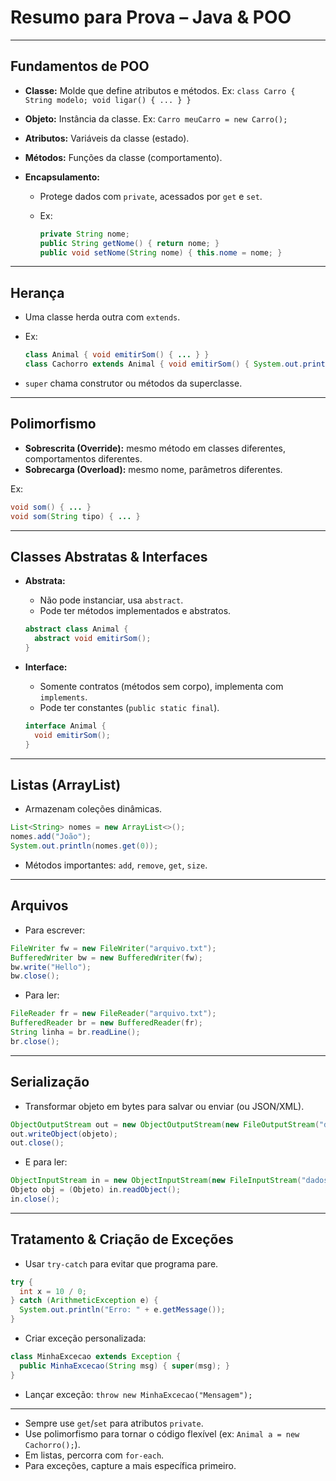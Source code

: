 
# Resumo para Prova – Java & POO

---

## Fundamentos de POO

* **Classe:** Molde que define atributos e métodos.
  Ex: `class Carro { String modelo; void ligar() { ... } }`

* **Objeto:** Instância da classe.
  Ex: `Carro meuCarro = new Carro();`

* **Atributos:** Variáveis da classe (estado).

* **Métodos:** Funções da classe (comportamento).

* **Encapsulamento:**

    * Protege dados com `private`, acessados por `get` e `set`.
    * Ex:

      ```java
      private String nome;
      public String getNome() { return nome; }
      public void setNome(String nome) { this.nome = nome; }
      ```

---

## Herança

* Uma classe herda outra com `extends`.

* Ex:

  ```java
  class Animal { void emitirSom() { ... } }
  class Cachorro extends Animal { void emitirSom() { System.out.println("Latindo"); } }
  ```

* `super` chama construtor ou métodos da superclasse.

---

## Polimorfismo

* **Sobrescrita (Override):** mesmo método em classes diferentes, comportamentos diferentes.
* **Sobrecarga (Overload):** mesmo nome, parâmetros diferentes.

Ex:

```java
void som() { ... }
void som(String tipo) { ... }
```

---

## Classes Abstratas & Interfaces

* **Abstrata:**

    * Não pode instanciar, usa `abstract`.
    * Pode ter métodos implementados e abstratos.

  ```java
  abstract class Animal {
    abstract void emitirSom();
  }
  ```

* **Interface:**

    * Somente contratos (métodos sem corpo), implementa com `implements`.
    * Pode ter constantes (`public static final`).

  ```java
  interface Animal {
    void emitirSom();
  }
  ```

---

## Listas (ArrayList)

* Armazenam coleções dinâmicas.

```java
List<String> nomes = new ArrayList<>();
nomes.add("João");
System.out.println(nomes.get(0));
```

* Métodos importantes: `add`, `remove`, `get`, `size`.

---

## Arquivos

* Para escrever:

```java
FileWriter fw = new FileWriter("arquivo.txt");
BufferedWriter bw = new BufferedWriter(fw);
bw.write("Hello");
bw.close();
```

* Para ler:

```java
FileReader fr = new FileReader("arquivo.txt");
BufferedReader br = new BufferedReader(fr);
String linha = br.readLine();
br.close();
```

---

## Serialização

* Transformar objeto em bytes para salvar ou enviar (ou JSON/XML).

```java
ObjectOutputStream out = new ObjectOutputStream(new FileOutputStream("dados.ser"));
out.writeObject(objeto);
out.close();
```

* E para ler:

```java
ObjectInputStream in = new ObjectInputStream(new FileInputStream("dados.ser"));
Objeto obj = (Objeto) in.readObject();
in.close();
```

---

## Tratamento & Criação de Exceções

* Usar `try-catch` para evitar que programa pare.

```java
try {
  int x = 10 / 0;
} catch (ArithmeticException e) {
  System.out.println("Erro: " + e.getMessage());
}
```

* Criar exceção personalizada:

```java
class MinhaExcecao extends Exception {
  public MinhaExcecao(String msg) { super(msg); }
}
```

* Lançar exceção: `throw new MinhaExcecao("Mensagem");`

---

* Sempre use `get`/`set` para atributos `private`.
* Use polimorfismo para tornar o código flexível (ex: `Animal a = new Cachorro();`).
* Em listas, percorra com `for-each`.
* Para exceções, capture a mais específica primeiro.

